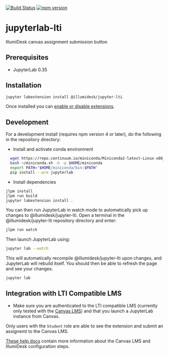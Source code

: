 [![Build Status](https://travis-ci.com/IllumiDesk/jupyter-lti.svg?branch=master)](https://travis-ci.org/IllumiDesk/jupyter-lti)
[![npm version](http://img.shields.io/npm/v/illumidesk/jupyter-lti.svg?style=flat)](https://npmjs.org/package/illumidesk/jupyter-lti 'View this project on npm')

# jupyterlab-lti

IllumiDesk canvas assignment submission button

## Prerequisites

- JupyterLab 0.35

## Installation

```bash
jupyter labextension install @illumidesk/jupyter-lti
```

Once installed you can [enable or disable extensions](https://jupyterlab.readthedocs.io/en/stable/user/extensions.html#installing-extensions).

## Development

For a development install (requires npm version 4 or later), do the following in the repository directory:

- Install and activate conda environment

```bash
  wget https://repo.continuum.io/miniconda/Miniconda2-latest-Linux-x86_64.sh -O ~/miniconda.sh;
  bash ~/miniconda.sh -b -p $HOME/miniconda
  export PATH="$HOME/miniconda/bin:$PATH"
  pip install --pre jupyterlab
```

- Install dependencies

```bash
jlpm install
jlpm run build
jupyter labextension install .
```

You can then run JupyterLab in watch mode to automatically pick up changes to @illumidesk/jupyter-lti. Open a terminal in the @illumidesk/jupyter-lti repository directory and enter:

```bash
jlpm run watch
```

Then launch JupyterLab using:

```bash
jupyter lab --watch
```

This will automatically recompile @illumidesk/jupyter-lti upon changes, and JupyterLab will rebuild itself. You should then be able to refresh the page and see your changes.

```bash
jupyter lab
```

## Integration with LTI Compatible LMS

- Make sure you are authenticated to the LTI compatible LMS (currently only tested with the [Canvas LMS](https://www.canvaslms.com/)) and that you launch a JupyterLab instance from Canvas.

Only users with the `Student` role are able to see the extension and submit an assignemt to the Canvas LMS.

[These help docs](https://docs.illumidesk.com) contain more information about the Canvas LMS and IllumiDesk configuration steps.
